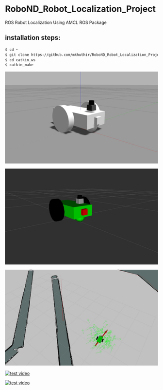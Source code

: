 # RoboND_Robot_Localization_Project
ROS Robot Localization Using AMCL ROS Package

## installation steps:

```bash
$ cd ~
$ git clone https://github.com/mkhuthir/RoboND_Robot_Localization_Project.git catkin_ws
$ cd catkin_ws
$ catkin_make
```

<p align="center"> <img src="./misc/robot_4.jpg"> </p>

<p align="center"> <img src="./misc/robot_5.jpg"> </p>

<p align="center"> <img src="./misc/robot_6.jpg"> </p>

[![test video](http://img.youtube.com/vi/y5AUbPiFuUc/0.jpg)](http://www.youtube.com/watch?v=y5AUbPiFuUc)

[![test video](http://img.youtube.com/vi/TuRHv_Qd0-o/0.jpg)](http://www.youtube.com/watch?v=TuRHv_Qd0-o)
